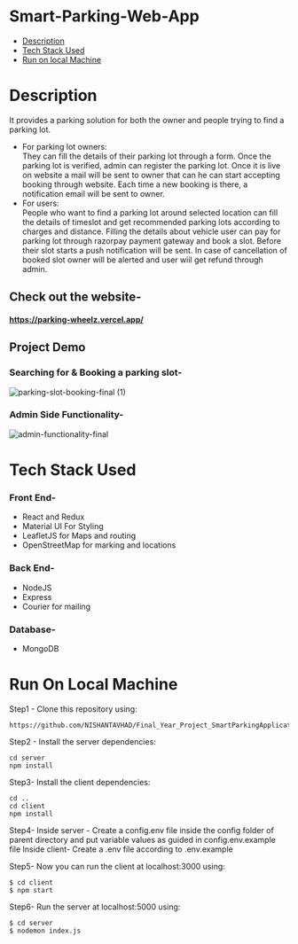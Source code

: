 # Smart-Parking-Web-App

* [Description](#general-info)
* [Tech Stack Used](#tech-stack)
* [Run on local Machine](#run-locally)

# Description
It provides a parking solution for both the owner and people trying to find a parking lot. 
- For parking lot owners:   
They can fill the details of their parking lot through a form. Once the parking lot is verified, admin can register the parking lot. Once it is live on website a mail will be sent to owner that can he can start accepting booking through website. Each time a new booking is there, a notification email will be sent to owner.
- For users:   
People who want to find a parking lot around selected location can fill the details of timeslot and get recommended parking lots according to charges and distance. Filling the details about vehicle user can pay for parking lot through razorpay payment gateway and book a slot. Before their slot starts a push notification will be sent. In case of cancellation of booked slot owner will be alerted and user wiil get refund through admin.

## Check out the website-
#### https://parking-wheelz.vercel.app/

## Project Demo
### Searching for & Booking a parking slot-
![parking-slot-booking-final (1)](https://user-images.githubusercontent.com/64477617/229424576-fb3a44f4-8a61-4d5b-8f1e-6920378ccae7.gif)
### Admin Side Functionality-
![admin-functionality-final](https://user-images.githubusercontent.com/64477617/229428496-6462da5a-c078-4a40-8fb3-ccbd39ae0f9a.gif)


# Tech Stack Used
### Front End-
* React and Redux
* Material UI For Styling
* LeafletJS for Maps and routing
* OpenStreetMap for marking and locations
### Back End-
* NodeJS
* Express
* Courier for mailing
### Database-
* MongoDB


# Run On Local Machine
Step1 - Clone this repository using:
```
https://github.com/NISHANTAVHAD/Final_Year_Project_SmartParkingApplication.git
```
Step2 -
Install the server dependencies:
```
cd server
npm install
```

Step3-
Install the client dependencies:
```
cd ..
cd client
npm install
```
Step4-
Inside server - Create a config.env file inside the config folder of parent directory and put variable values as guided in config.env.example file
Inside client- Create a .env file according to .env.example 

Step5-
Now you can run the client at localhost:3000 using:
```
$ cd client
$ npm start
```
Step6-
Run the server at localhost:5000 using:
```
$ cd server
$ nodemon index.js
```
